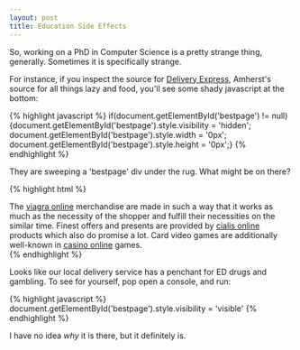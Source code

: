 ```yaml
---
layout: post
title: Education Side Effects
---
```


So, working on a PhD in Computer Science is a pretty strange thing,
generally.  Sometimes it is specifically strange.

For instance, if you inspect the source for
[Delivery Express](https://www.deliveryexpress.com/mall/amherstlobby.htm),
Amherst's source for all things lazy and food, you'll see some shady javascript
at the bottom:

{% highlight javascript %}
if(document.getElementById('bestpage') != null){document.getElementById('bestpage').style.visibility = 'hidden'; document.getElementById('bestpage').style.width = '0px'; document.getElementById('bestpage').style.height = '0px';}
{% endhighlight %}

They are sweeping a 'bestpage' div under the rug.  What might be on there?

{% highlight html %}
<div id='bestpage'>The <a href="http://www.viagraonlinefly.com">viagra online</a>  merchandise are made in such a way that it works as much as the necessity of the shopper and fulfill their necessities on the similar time. Finest offers and presents are provided by <a href="http://www.cialisonlinelow.com">cialis online</a>  products which also do promise a lot. Card video games are additionally well-known in <a href="http://www.casinoonlinebit.com">casino online</a> games.</div>
{% endhighlight %}

Looks like our local delivery service has a penchant for ED drugs and gambling.  To see for yourself, pop open a console, and run:

{% highlight javascript %}
document.getElementById('bestpage').style.visibility = 'visible'
{% endhighlight %}

I have no idea *why* it is there, but it definitely is.
